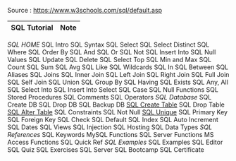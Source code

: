 
Source : https://www.w3schools.com/sql/default.asp

SQL Tutorial|Note|
|--|--|
*SQL HOME*
SQL Intro
SQL Syntax
SQL Select
SQL Select Distinct
SQL Where
SQL Order By
SQL And
SQL Or
SQL Not
SQL Insert Into
SQL Null Values
SQL Update
SQL Delete
SQL Select Top
SQL Min and Max
SQL Count
SQL Sum
SQL Avg
SQL Like
SQL Wildcards
SQL In
SQL Between
SQL Aliases
SQL Joins
SQL Inner Join
SQL Left Join
SQL Right Join
SQL Full Join
SQL Self Join
SQL Union
SQL Group By
SQL Having
SQL Exists
SQL Any, All
SQL Select Into
SQL Insert Into Select
SQL Case
SQL Null Functions
SQL Stored Procedures
SQL Comments
SQL Operators
*SQL Database*
SQL Create DB
SQL Drop DB
SQL Backup DB
[SQL Create Table](./w3/sql-create-table.md)
SQL Drop Table
[SQL Alter Table](./w3/sql-alter-table.md)
SQL Constraints
SQL Not Null
[SQL Unique](./w3/sql-unique.md)
SQL Primary Key
SQL Foreign Key
SQL Check
SQL Default
SQL Index
SQL Auto Increment
SQL Dates
SQL Views
SQL Injection
SQL Hosting
SQL Data Types
*SQL References*
SQL Keywords
MySQL Functions
SQL Server Functions
MS Access Functions
SQL Quick Ref
*SQL Examples*
SQL Examples
SQL Editor
SQL Quiz
SQL Exercises
SQL Server
SQL Bootcamp
SQL Certificate
